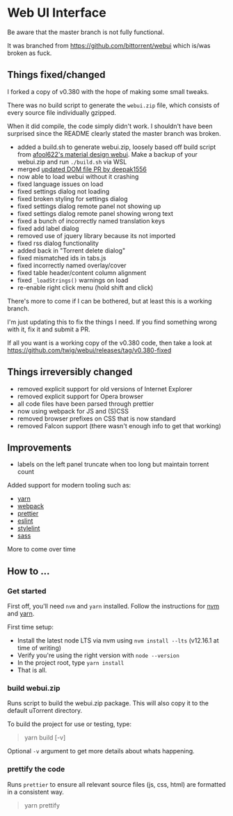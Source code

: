# Web UI Interface

Be aware that the master branch is not fully functional.

It was branched from https://github.com/bittorrent/webui which is/was broken as fuck.

## Things fixed/changed

I forked a copy of v0.380 with the hope of making some small tweaks.

There was no build script to generate the `webui.zip` file, which consists of every source file individually gzipped.

When it did compile, the code simply didn't work. I shouldn't have been surprised since the README clearly stated the master branch was broken.

- added a build.sh to generate webui.zip, loosely based off build script from [afool622's material design webui](https://github.com/afool622/webui). Make a backup of your webui.zip and run `./build.sh` via WSL
- merged [updated DOM file PR by deepak1556](https://github.com/bittorrent/webui/pull/12)
- now able to load webui without it crashing
- fixed language issues on load
- fixed settings dialog not loading
- fixed broken styling for settings dialog
- fixed settings dialog remote panel not showing up
- fixed settings dialog remote panel showing wrong text
- fixed a bunch of incorrectly named translation keys
- fixed add label dialog
- removed use of jquery library because its not imported
- fixed rss dialog functionality
- added back in "Torrent delete dialog"
- fixed mismatched ids in tabs.js
- fixed incorrectly named overlay/cover
- fixed table header/content column alignment
- fixed `_loadStrings()` warnings on load
- re-enable right click menu (hold shift and click)

There's more to come if I can be bothered, but at least this is a working branch.

I'm just updating this to fix the things I need. If you find something wrong with it, fix it and submit a PR.

If all you want is a working copy of the v0.380 code, then take a look at https://github.com/twig/webui/releases/tag/v0.380-fixed

## Things irreversibly changed

- removed explicit support for old versions of Internet Explorer
- removed explicit support for Opera browser
- all code files have been parsed through prettier
- now using webpack for JS and (S)CSS
- removed browser prefixes on CSS that is now standard
- removed Falcon support (there wasn't enough info to get that working)

## Improvements

- labels on the left panel truncate when too long but maintain torrent count

Added support for modern tooling such as:

- [yarn](https://yarnpkg.com/)
- [webpack](https://webpack.js.org/)
- [prettier](https://prettier.io/)
- [eslint](https://eslint.org)
- [stylelint](https://stylelint.io/)
- [sass](https://sass-lang.com/)

More to come over time

## How to ...

### Get started

First off, you'll need `nvm` and `yarn` installed. Follow the instructions for [nvm](https://github.com/nvm-sh/nvm) and [yarn](https://classic.yarnpkg.com/en/docs/install/).

First time setup:

- Install the latest node LTS via nvm using `nvm install --lts` (v12.16.1 at time of writing)
- Verify you're using the right version with `node --version`
- In the project root, type `yarn install`
- That is all.

### build webui.zip

Runs script to build the webui.zip package. This will also copy it to the default uTorrent directory.

To build the project for use or testing, type:

> yarn build [-v]

Optional `-v` argument to get more details about whats happening.

### prettify the code

Runs `prettier` to ensure all relevant source files (js, css, html) are formatted in a consistent way.

> yarn prettify
